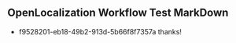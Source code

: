 ## OpenLocalization Workflow Test MarkDown
* f9528201-eb18-49b2-913d-5b66f8f7357a thanks!

<!--HONumber=Jul16_HO3-->


